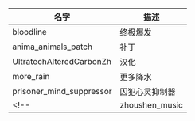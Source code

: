 |名字|描述|
|---|---|
|bloodline|终极爆发|
|anima_animals_patch|补丁|
|UltratechAlteredCarbonZh|汉化|
|more_rain|更多降水|
|prisoner_mind_suppressor|囚犯心灵抑制器|
<!-- |zhoushen_music|周深音乐| -->
